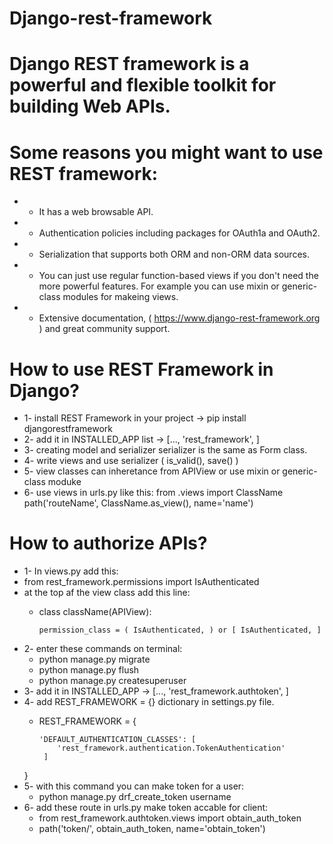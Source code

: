 # Django-rest-framework

# Django REST framework is a powerful and flexible toolkit for building Web APIs.

# Some reasons you might want to use REST framework:
- - It has a web browsable API.
- - Authentication policies including packages for OAuth1a and OAuth2.
- - Serialization that supports both ORM and non-ORM data sources.
- - You can just use regular function-based views if you don't need the more powerful features. 
  For example you can use mixin or generic-class modules for makeing views.
- - Extensive documentation, ( https://www.django-rest-framework.org ) and great community support.

# How to use REST Framework in Django?

- 1- install REST Framework in your project -> pip install djangorestframework
- 2- add it in INSTALLED_APP list -> [..., 'rest_framework', ]
- 3- creating model and serializer 
    serializer is the same as Form class.
- 4- write views and use serializer ( is_valid(), save() )
- 5- view classes can inheretance from APIView or use mixin or generic-class moduke
- 6- use views in urls.py like this:
  from .views import ClassName
  path('routeName', ClassName.as_view(), name='name')

# How to authorize APIs?

- 1- In views.py add this:
- from rest_framework.permissions import IsAuthenticated
- at the top af the view class add this line:
  - class className(APIView):
  
        permission_class = ( IsAuthenticated, ) or [ IsAuthenticated, ]
      
- 2- enter these commands on terminal:
  - python manage.py migrate
  - python manage.py flush
  - python manage.py createsuperuser
- 3- add it in INSTALLED_APP -> [..., 'rest_framework.authtoken', ]
- 4- add REST_FRAMEWORK = {} dictionary in settings.py file.
    - REST_FRAMEWORK = { 
     
          'DEFAULT_AUTHENTICATION_CLASSES': [
              'rest_framework.authentication.TokenAuthentication'
           ] 
         
     } 
- 5- with this command you can make token for a user:
    - python manage.py drf_create_token username
- 6- add these route in urls.py make token accable for client:
   -  from rest_framework.authtoken.views import obtain_auth_token
    - path('token/', obtain_auth_token, name='obtain_token')
